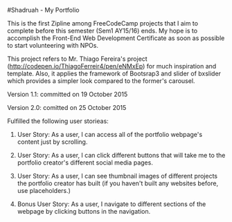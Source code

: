 #Shadruah - My Portfolio

This is the first Zipline among FreeCodeCamp projects that I aim to complete before this semester (Sem1 AY15/16) ends.
My hope is to accomplish the Front-End Web Development Certificate as soon as possible to start volunteering with NPOs.

This project refers to Mr. Thiago Fereira's project (http://codepen.io/ThiagoFerreir4/pen/eNMxEp) for much inspiration and template.
Also, it applies the framework of Bootsrap3 and slider of bxslider which provides a simpler look compared to the former's carousel.

Version 1.1: committed on 19 October 2015

Version 2.0: comitted on 25 October 2015

Fulfilled the following user storieas:
1. User Story: As a user, I can access all of the portfolio webpage's content just by scrolling.

2. User Story: As a user, I can click different buttons that will take me to the portfolio creator's different social media pages.

3. User Story: As a user, I can see thumbnail images of different projects the portfolio creator has built (if you haven't built any websites before, use placeholders.)

4. Bonus User Story: As a user, I navigate to different sections of the webpage by clicking buttons in the navigation.
